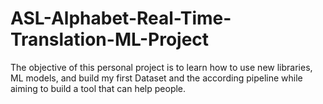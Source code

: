 # ASL-Alphabet-Real-Time-Translation-ML-Project
The objective of this personal project is to learn how to use new libraries, ML models, and build my first Dataset and the according pipeline while aiming to build a tool that can help people.
